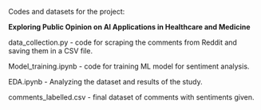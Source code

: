 Codes and datasets for the project:

**Exploring Public Opinion on AI Applications in Healthcare and Medicine**

data_collection.py - code for scraping the comments from Reddit and saving them in a CSV file. 

Model_training.ipynb - code for training ML model for sentiment analysis.

EDA.ipynb - Analyzing the dataset and results of the study. 

comments_labelled.csv - final dataset of comments with sentiments given. 
